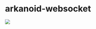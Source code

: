 # arkanoid-websocket

<img src="https://github.com/RenzoAra/pruebaheroku/raw/img/TPIntegrador-Arkanoiv-Elias-Renzo-UCP.gif">